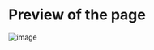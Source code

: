 # Preview of the page

![image](https://github.com/Mohit-au50/Clock-landing-page/assets/109670799/dcee0bcf-a942-4bcd-8c02-7226cba4fa5f)
